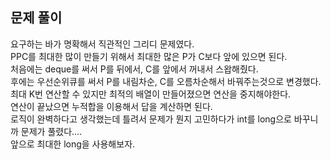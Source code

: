 ## 문제 풀이
요구하는 바가 명확해서 직관적인 그리디 문제였다.   
PPC를 최대한 많이 만들기 위해서 최대한 많은 P가 C보다 앞에 있으면 된다.   
처음에는 deque를 써서 P를 뒤에서, C를 앞에서 꺼내서 스왑해줬다.   
후에는 우선순위큐를 써서 P를 내림차순, C를 오름차순해서 바꿔주는것으로 변경했다.
최대 K번 연산할 수 있지만 최적의 배열이 만들어졌으면 연산을 중지해야한다.   
연산이 끝났으면 누적합을 이용해서 답을 계산하면 된다.   
로직이 완벽하다고 생각했는데 틀려서 문제가 뭔지 고민하다가 int를 long으로 바꾸니까 문제가 풀렸다....   
앞으로 최대한 long을 사용해보자.